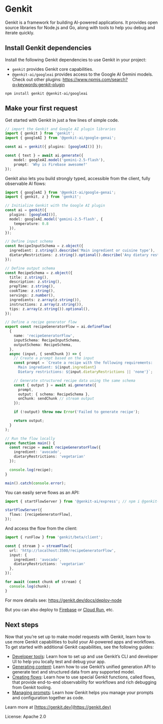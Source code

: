 # Genkit

Genkit is a framework for building AI-powered applications. It provides open source libraries for Node.js and Go, along with tools to help you debug and iterate quickly.

## Install Genkit dependencies

Install the following Genkit dependencies to use Genkit in your project:

- `genkit` provides Genkit core capabilities.
- `@genkit-ai/googleai` provides access to the Google AI Gemini models. Check out other plugins: https://www.npmjs.com/search?q=keywords:genkit-plugin

```posix-terminal
npm install genkit @genkit-ai/googleai
```

## Make your first request

Get started with Genkit in just a few lines of simple code.

```ts
// import the Genkit and Google AI plugin libraries
import { genkit } from 'genkit';
import { googleAI } from '@genkit-ai/google-genai';

const ai = genkit({ plugins: [googleAI()] });

const { text } = await ai.generate({
    model: googleAI.model('gemini-2.5-flash'),
    prompt: 'Why is Firebase awesome?'
});
```

Genkit also lets you build strongly typed, accessible from the client, fully observable AI flows:

```ts
import { googleAI } from '@genkit-ai/google-genai';
import { genkit, z } from 'genkit';

// Initialize Genkit with the Google AI plugin
const ai = genkit({
  plugins: [googleAI()],
  model: googleAI.model('gemini-2.5-flash', {
    temperature: 0.8
  }),
});

// Define input schema
const RecipeInputSchema = z.object({
  ingredient: z.string().describe('Main ingredient or cuisine type'),
  dietaryRestrictions: z.string().optional().describe('Any dietary restrictions'),
});

// Define output schema
const RecipeSchema = z.object({
  title: z.string(),
  description: z.string(),
  prepTime: z.string(),
  cookTime: z.string(),
  servings: z.number(),
  ingredients: z.array(z.string()),
  instructions: z.array(z.string()),
  tips: z.array(z.string()).optional(),
});

// Define a recipe generator flow
export const recipeGeneratorFlow = ai.defineFlow(
  {
    name: 'recipeGeneratorFlow',
    inputSchema: RecipeInputSchema,
    outputSchema: RecipeSchema,
  },
  async (input, { sendChunk }) => {
    // Create a prompt based on the input
    const prompt = `Create a recipe with the following requirements:
      Main ingredient: ${input.ingredient}
      Dietary restrictions: ${input.dietaryRestrictions || 'none'}`;

    // Generate structured recipe data using the same schema
    const { output } = await ai.generate({
      prompt,
      output: { schema: RecipeSchema },
      onChunk: sendChunk // stream output
    });

    if (!output) throw new Error('Failed to generate recipe');

    return output;
  }
);

// Run the flow locally
async function main() {
  const recipe = await recipeGeneratorFlow({
    ingredient: 'avocado',
    dietaryRestrictions: 'vegetarian'
  });

  console.log(recipe);
}

main().catch(console.error);
```

You can easily serve flows as an API:

```ts
import { startFlowServer } from '@genkit-ai/express'; // npm i @genkit-ai/express

startFlowServer({
  flows: [recipeGeneratorFlow],
});
```
And access the flow from the client:

```ts
import { runFlow } from 'genkit/beta/client';

const { stream } = streamFlow({
  url: 'http://localhost:3500/recipeGeneratorFlow',
  input: {
    ingredient: 'avocado',
    dietaryRestrictions: 'vegetarian'
  },
});

for await (const chunk of stream) {
  console.log(chunk);
}
```

For more details see: https://genkit.dev/docs/deploy-node

But you can also deploy to [Firebase](https://genkit.dev/docs/firebase/) or [Cloud Run](https://genkit.dev/docs/cloud-run/), etc.

## Next steps

Now that you’re set up to make model requests with Genkit, learn how to use more
Genkit capabilities to build your AI-powered apps and workflows. To get started
with additional Genkit capabilities, see the following guides:

- [Developer tools](https://genkit.dev/docs/devtools/): Learn how to set up and use
  Genkit’s CLI and developer UI to help you locally test and debug your app.
- [Generating content](https://genkit.dev/docs/models/): Learn how to use Genkit’s unified
  generation API to generate text and structured data from any supported
  model.
- [Creating flows](https://genkit.dev/docs/flows/): Learn how to use special Genkit
  functions, called flows, that provide end-to-end observability for workflows
  and rich debugging from Genkit tooling.
- [Managing prompts](https://genkit.dev/docs/dotprompt/): Learn how Genkit helps you manage
  your prompts and configuration together as code.

Learn more at [https://genkit.dev](https://genkit.dev)

License: Apache 2.0
